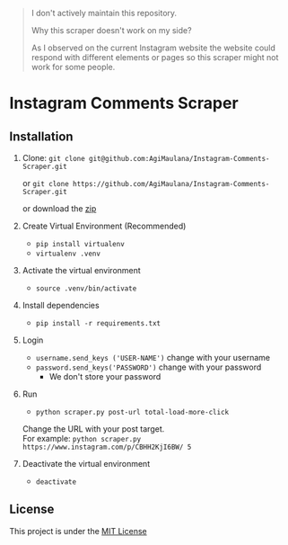> I don't actively maintain this repository.
>
> 
> Why this scraper doesn't work on my side?
> 
> As I observed on the current Instagram website the website could respond with different elements or pages so this scraper might not work for some people. 

# Instagram Comments Scraper

## Installation
1. Clone:
   `git clone git@github.com:AgiMaulana/Instagram-Comments-Scraper.git`

    or `git clone https://github.com/AgiMaulana/Instagram-Comments-Scraper.git`
    
    or download the [zip](https://github.com/AgiMaulana/Instagram-Comments-Scraper/archive/master.zip)
   
3. Create Virtual Environment (Recommended)<br/> 
    - `pip install virtualenv`
    - `virtualenv .venv`  
    
4. Activate the virtual environment
    - `source .venv/bin/activate`

5. Install dependencies
    - `pip install -r requirements.txt`

6. Login
    - `username.send_keys ('USER-NAME')` change with your username
    - `password.send_keys('PASSWORD')` change with your password
       - We don't store your password

7. Run 
    - `python scraper.py post-url total-load-more-click`
   
    Change the URL with your post target. <br/>
    For example: `python scraper.py https://www.instagram.com/p/CBHH2KjI6BW/ 5` 
 
8. Deactivate the virtual environment
    - `deactivate`

## License
This project is under the [MIT License](https://github.com/AgiMaulana/instagram-comments-scraper/blob/master/LICENSE.md)
